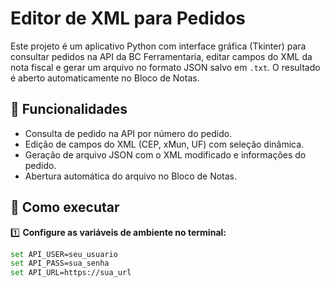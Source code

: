 # Editor de XML para Pedidos

Este projeto é um aplicativo Python com interface gráfica (Tkinter) para consultar pedidos na API da BC Ferramentaria, editar campos do XML da nota fiscal e gerar um arquivo no formato JSON salvo em `.txt`. O resultado é aberto automaticamente no Bloco de Notas.

## 🔑 Funcionalidades
- Consulta de pedido na API por número do pedido.
- Edição de campos do XML (CEP, xMun, UF) com seleção dinâmica.
- Geração de arquivo JSON com o XML modificado e informações do pedido.
- Abertura automática do arquivo no Bloco de Notas.

## 🚀 Como executar

1️⃣ **Configure as variáveis de ambiente no terminal:**
```bash
set API_USER=seu_usuario
set API_PASS=sua_senha
set API_URL=https://sua_url
